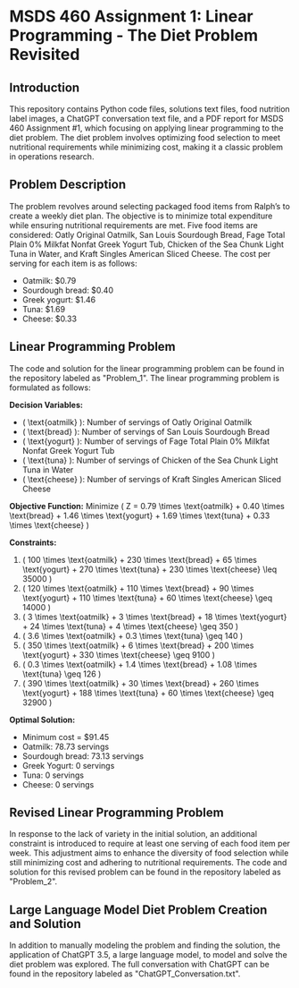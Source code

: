 # MSDS 460 Assignment 1: Linear Programming - The Diet Problem Revisited

## Introduction
This repository contains Python code files, solutions text files, food nutrition label images, a ChatGPT conversation text file, and a PDF report for MSDS 460 Assignment #1, which focusing on applying linear programming to the diet problem. The diet problem involves optimizing food selection to meet nutritional requirements while minimizing cost, making it a classic problem in operations research.

## Problem Description
The problem revolves around selecting packaged food items from Ralph’s to create a weekly diet plan. The objective is to minimize total expenditure while ensuring nutritional requirements are met. Five food items are considered: Oatly Original Oatmilk, San Louis Sourdough Bread, Fage Total Plain 0% Milkfat Nonfat Greek Yogurt Tub, Chicken of the Sea Chunk Light Tuna in Water, and Kraft Singles American Sliced Cheese. The cost per serving for each item is as follows:
- Oatmilk: $0.79
- Sourdough bread: $0.40
- Greek yogurt: $1.46
- Tuna: $1.69
- Cheese: $0.33

## Linear Programming Problem
The code and solution for the linear programming problem can be found in the repository labeled as "Problem_1". The linear programming problem is formulated as follows:

**Decision Variables:**
- \( \text{oatmilk} \): Number of servings of Oatly Original Oatmilk
- \( \text{bread} \): Number of servings of San Louis Sourdough Bread
- \( \text{yogurt} \): Number of servings of Fage Total Plain 0% Milkfat Nonfat Greek Yogurt Tub
- \( \text{tuna} \): Number of servings of Chicken of the Sea Chunk Light Tuna in Water
- \( \text{cheese} \): Number of servings of Kraft Singles American Sliced Cheese

**Objective Function:**
Minimize \( Z = 0.79 \times \text{oatmilk} + 0.40 \times \text{bread} + 1.46 \times \text{yogurt} + 1.69 \times \text{tuna} + 0.33 \times \text{cheese} \)

**Constraints:**
1. \( 100 \times \text{oatmilk} + 230 \times \text{bread} + 65 \times \text{yogurt} + 270 \times \text{tuna} + 230 \times \text{cheese} \leq 35000 \)
2. \( 120 \times \text{oatmilk} + 110 \times \text{bread} + 90 \times \text{yogurt} + 110 \times \text{tuna} + 60 \times \text{cheese} \geq 14000 \)
3. \( 3 \times \text{oatmilk} + 3 \times \text{bread} + 18 \times \text{yogurt} + 24 \times \text{tuna} + 4 \times \text{cheese} \geq 350 \)
4. \( 3.6 \times \text{oatmilk} + 0.3 \times \text{tuna} \geq 140 \)
5. \( 350 \times \text{oatmilk} + 6 \times \text{bread} + 200 \times \text{yogurt} + 330 \times \text{cheese} \geq 9100 \)
6. \( 0.3 \times \text{oatmilk} + 1.4 \times \text{bread} + 1.08 \times \text{tuna} \geq 126 \)
7. \( 390 \times \text{oatmilk} + 30 \times \text{bread} + 260 \times \text{yogurt} + 188 \times \text{tuna} + 60 \times \text{cheese} \geq 32900 \)

**Optimal Solution:**
- Minimum cost = $91.45
- Oatmilk: 78.73 servings
- Sourdough bread: 73.13 servings
- Greek Yogurt: 0 servings
- Tuna: 0 servings
- Cheese: 0 servings

## Revised Linear Programming Problem
In response to the lack of variety in the initial solution, an additional constraint is introduced to require at least one serving of each food item per week. This adjustment aims to enhance the diversity of food selection while still minimizing cost and adhering to nutritional requirements. The code and solution for this revised problem can be found in the repository labeled as "Problem_2".

## Large Language Model Diet Problem Creation and Solution
In addition to manually modeling the problem and finding the solution, the application of ChatGPT 3.5, a large language model, to model and solve the diet problem was explored. The full conversation with ChatGPT can be found in the repository labeled as "ChatGPT_Conversation.txt".
